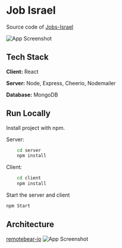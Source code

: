 
# Job Israel

Source code of [Jobs-Israel](https://jobs-israel.netlify.app)




![App Screenshot](https://i.postimg.cc/cC5dyJJg/screely-1663336455289.png)


## Tech Stack

**Client:** React

**Server:** Node, Express, Cheerio, Nodemailer 

**Database:** MongoDB


## Run Locally

Install project with npm.

Server:
```bash
    cd server
    npm install
```
Client:
```bash
    cd client 
    npm install
```


Start the server and client

```bash
npm Start
```


## Architecture

[remotebear-io](https://github.com/remotebear-io/remotebear)
![App Screenshot](https://raw.githubusercontent.com/remotebear-io/remotebear/master/.github/flow.png)

